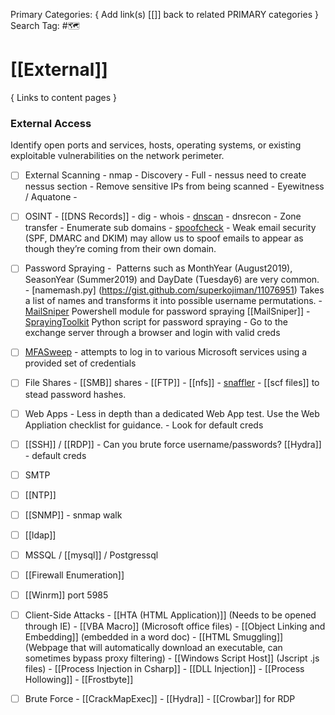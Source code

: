 Primary Categories: { Add link(s) [[]] back to related PRIMARY categories }
Search Tag: #🗺  

# [[External]]  
{ Links to content pages }



### External Access
Identify open ports and services, hosts, operating systems, or existing exploitable vulnerabilities on the network perimeter.

- [ ] External Scanning
                - nmap
                                - Discovery
                                - Full
                - nessus need to create nessus section
                                - Remove sensitive IPs from being scanned
                - Eyewitness / Aquatone
                - 
- [ ] OSINT
                - [[DNS Records]]
	                - dig
	                - whois
	                - [dnscan](https://github.com/rbsec/dnscan)
					- dnsrecon
                                - Zone transfer
                                - Enumerate sub domains
                - [spoofcheck](https://github.com/BishopFox/spoofcheck)
				                -  Weak email security (SPF, DMARC and DKIM) may allow us to spoof emails to appear as though they’re coming from their own domain.
- [ ] Password Spraying
                -  Patterns such as MonthYear (August2019), SeasonYear (Summer2019) and DayDate (Tuesday6) are very common.
                - [namemash.py] (https://gist.github.com/superkojiman/11076951) Takes a list of names and transforms it into possible username permutations.
                - [MailSniper](https://github.com/dafthack/MailSniper) Powershell module for password spraying [[MailSniper]]
                - [SprayingToolkit](https://github.com/byt3bl33d3r/SprayingToolkit) Python script for password spraying
                - Go to the exchange server through a browser and login with valid creds
- [ ] [MFASweep](https://github.com/dafthack/MFASweep) - attempts to log in to various Microsoft services using a provided set of credentials
- [ ] File Shares
                - [[SMB]] shares
                - [[FTP]]
                - [[nfs]]
                - [snaffler](https://github.com/SnaffCon/Snaffler)
                - [[scf files]] to stead password hashes.
- [ ] Web Apps
                - Less in depth than a dedicated Web App test. Use the Web Appliation checklist for guidance.
                - Look for default creds
- [ ] [[SSH]] / [[RDP]]
                - Can you brute force username/passwords? [[Hydra]]
                - default creds
- [ ] SMTP
- [ ] [[NTP]]
- [ ] [[SNMP]]
                - snmap walk
- [ ] [[ldap]]
- [ ] MSSQL / [[mysql]] / Postgressql
- [ ] [[Firewall Enumeration]]
- [ ] [[Winrm]] port 5985
- [ ] Client-Side Attacks
				- [[HTA (HTML Application)]] (Needs to be opened through IE)
				- [[VBA Macro]] (Microsoft office files)
				- [[Object Linking and Embedding]] (embedded in a word doc)
				- [[HTML Smuggling]] (Webpage that will automatically download an executable, can sometimes bypass proxy filtering)
				- [[Windows Script Host]] (Jscript .js files)
				- [[Process Injection in Csharp]]
				- [[DLL Injection]]
				- [[Process Hollowing]]
				- [[Frostbyte]]
- [ ] Brute Force
				- [[CrackMapExec]]
				- [[Hydra]]
				- [[Crowbar]] for RDP

